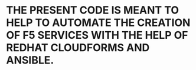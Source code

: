 # THE PRESENT CODE IS MEANT TO HELP TO AUTOMATE THE CREATION OF F5 SERVICES WITH THE HELP OF REDHAT CLOUDFORMS AND ANSIBLE.
